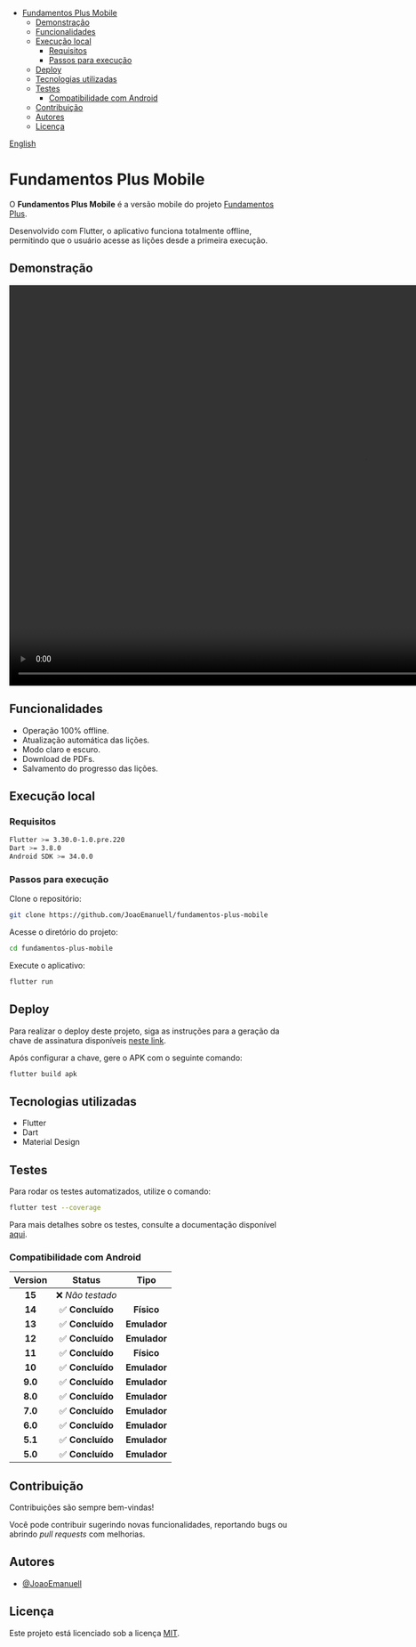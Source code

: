 - [Fundamentos Plus Mobile](#fundamentos-plus-mobile)
  - [Demonstração](#demonstração)
  - [Funcionalidades](#funcionalidades)
  - [Execução local](#execução-local)
    - [Requisitos](#requisitos)
    - [Passos para execução](#passos-para-execução)
  - [Deploy](#deploy)
  - [Tecnologias utilizadas](#tecnologias-utilizadas)
  - [Testes](#testes)
    - [Compatibilidade com Android](#compatibilidade-com-android)
  - [Contribuição](#contribuição)
  - [Autores](#autores)
  - [Licença](#licença)

[English](./README.md)

# Fundamentos Plus Mobile

O **Fundamentos Plus Mobile** é a versão mobile do projeto [Fundamentos Plus](https://github.com/JoaoEmanuell/fundamentos-plus-web).

Desenvolvido com Flutter, o aplicativo funciona totalmente offline, permitindo que o usuário acesse as lições desde a primeira execução.

## Demonstração

<video src="./docs/video.mp4" width="1280" height="720" controls></video>

## Funcionalidades

- Operação 100% offline.
- Atualização automática das lições.
- Modo claro e escuro.
- Download de PDFs.
- Salvamento do progresso das lições.

## Execução local

### Requisitos

```bash
Flutter >= 3.30.0-1.0.pre.220
Dart >= 3.8.0
Android SDK >= 34.0.0
```

### Passos para execução

Clone o repositório:

```bash
git clone https://github.com/JoaoEmanuell/fundamentos-plus-mobile
```

Acesse o diretório do projeto:

```bash
cd fundamentos-plus-mobile
```

Execute o aplicativo:

```bash
flutter run
```

## Deploy

Para realizar o deploy deste projeto, siga as instruções para a geração da chave de assinatura disponíveis [neste link](https://docs.flutter.dev/deployment/android#create-an-upload-keystore).

Após configurar a chave, gere o APK com o seguinte comando:

```bash
flutter build apk
```

## Tecnologias utilizadas

- Flutter
- Dart
- Material Design

## Testes

Para rodar os testes automatizados, utilize o comando:

```bash
flutter test --coverage
```

Para mais detalhes sobre os testes, consulte a documentação disponível [aqui](./docs/TESTS_DETAILS.md).

### Compatibilidade com Android

Version | Status            | Tipo         
:--:    | :--:              | :--:         
**15**  | ❌ *Não testado*  |
**14**  | ✅ **Concluído**  | **Físico**
**13**  | ✅ **Concluído**  | **Emulador**
**12**  | ✅ **Concluído**  | **Emulador**
**11**  | ✅ **Concluído**  | **Físico**
**10**  | ✅ **Concluído**  | **Emulador**
**9.0** | ✅ **Concluído**  | **Emulador**
**8.0** | ✅ **Concluído**  | **Emulador**
**7.0** | ✅ **Concluído**  | **Emulador**
**6.0** | ✅ **Concluído**  | **Emulador**
**5.1** | ✅ **Concluído**  | **Emulador**
**5.0** | ✅ **Concluído**  | **Emulador**

## Contribuição

Contribuições são sempre bem-vindas! 

Você pode contribuir sugerindo novas funcionalidades, reportando bugs ou abrindo *pull requests* com melhorias.

## Autores

- [@JoaoEmanuell](https://www.github.com/JoaoEmanuell)

## Licença

Este projeto está licenciado sob a licença [MIT](https://github.com/JoaoEmanuell/dmyrn/blob/master/LICENSE).
